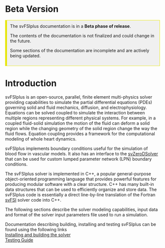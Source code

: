 # Beta Version
<div style="background-color: #F0F0F0; padding: 10px; border: 1px solid #e6e600; border-left: 6px solid #e6e600">
The svFSIplus documentation is in a <b>Beta phase of release</b>. 

The contents of the documentation is not finalized and could change in the future.

Some sections of the documentation are incomplete and are actively being updated.
</div>

# Introduction 

svFSIplus is an open-source, parallel, finite element multi-physics solver providing capabilities to simulate 
the partial differential equations (PDEs) governing solid and fluid mechanics, diffusion, and electrophysiology. Equations 
can be solved coupled to simulate the interaction between multiple regions representing different physical systems. For example, 
in a coupled fluid-solid simulation the motion of the fluid can deform a solid region while the changing geometry of the solid 
region change the way the fluid flows. Equation coupling provides a framework for the computational modeling of whole heart dynamics.

svFSIplus implements boundary conditions useful for the simulation of blood flow in vascular models. It also has an 
interface to the [svZeroDSolver](https://github.com/SimVascular/svZeroDSolver) that can be used for custom lumped parameter network 
(LPN) boundary conditions. 

The svFSIplus solver is implemented in C++, a popular general-purpose object-oriented programming language that provides powerful 
features for producing modular software with a clear structure. C++ has many built-in data structures that can be used to efficiently 
organize and store data. The svFSIplus code is essentially a direct line-by-line translation of the Fortran 
[svFSI](https://github.com/SimVascular/svFSI) solver code into C++. 

The following sections describe the solver modeling capabilities, input data and format of the solver input parameters file 
used to run a simulation.

Documentation describing building, installing and testing svFSIplus can be found using the following links 
<br> [Installing and building the solver](https://github.com/SimVascular/svFSIplus/blob/main/README.md)
<br> [Testing Guide](https://github.com/SimVascular/svFSIplus/blob/main/tests/README.md)



